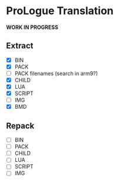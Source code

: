 # ProLogue Translation
**WORK IN PROGRESS**
## Extract
- [x] BIN
- [x] PACK
- [ ] PACK filenames (search in arm9?)
- [X] CHILD
- [x] LUA
- [x] SCRIPT
- [ ] IMG
- [x] BMD
## Repack
- [ ] BIN
- [ ] PACK
- [ ] CHILD
- [ ] LUA
- [ ] SCRIPT
- [ ] IMG
